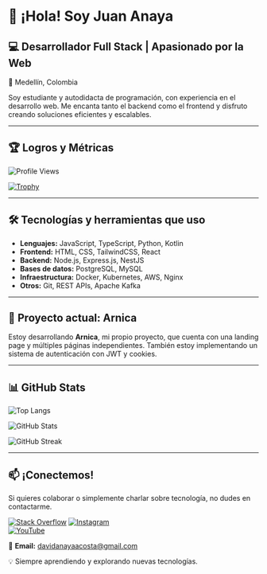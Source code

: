 # 👋 ¡Hola! Soy Juan Anaya

## 💻 Desarrollador Full Stack | Apasionado por la Web
📍 Medellín, Colombia

Soy estudiante y autodidacta de programación, con experiencia en el desarrollo web. Me encanta tanto el backend como el frontend y disfruto creando soluciones eficientes y escalables.

---

## 🏆 Logros y Métricas
![Profile Views](https://komarev.com/ghpvc/?username=JDavidCode&label=Profile%20views&color=0e75b6&style=flat)

[![Trophy](https://github-profile-trophy.vercel.app/?username=JDavidCode&theme=onedark)](https://github.com/ryo-ma/github-profile-trophy)

---

## 🛠️ Tecnologías y herramientas que uso

- **Lenguajes:** JavaScript, TypeScript, Python, Kotlin  
- **Frontend:** HTML, CSS, TailwindCSS, React  
- **Backend:** Node.js, Express.js, NestJS  
- **Bases de datos:** PostgreSQL, MySQL  
- **Infraestructura:** Docker, Kubernetes, AWS, Nginx  
- **Otros:** Git, REST APIs, Apache Kafka

---

## 🚀 Proyecto actual: **Arnica**
Estoy desarrollando **Arnica**, mi propio proyecto, que cuenta con una landing page y múltiples páginas independientes. También estoy implementando un sistema de autenticación con JWT y cookies.

---

## 📊 GitHub Stats

![Top Langs](https://github-readme-stats.vercel.app/api/top-langs?username=JDavidCode&show_icons=true&locale=en&layout=compact)

![GitHub Stats](https://github-readme-stats.vercel.app/api?username=JDavidCode&show_icons=true&locale=en)

![GitHub Streak](https://github-readme-streak-stats.herokuapp.com/?user=JDavidCode)

---

## 📫 ¡Conectemos!

Si quieres colaborar o simplemente charlar sobre tecnología, no dudes en contactarme.

[![Stack Overflow](https://raw.githubusercontent.com/rahuldkjain/github-profile-readme-generator/master/src/images/icons/Social/stack-overflow.svg)](https://stackoverflow.com/users/20978738) 
[![Instagram](https://raw.githubusercontent.com/rahuldkjain/github-profile-readme-generator/master/src/images/icons/Social/instagram.svg)](https://instagram.com/juananaaya)  
[![YouTube](https://raw.githubusercontent.com/rahuldkjain/github-profile-readme-generator/master/src/images/icons/Social/youtube.svg)](https://www.youtube.com/c/juananaaya)

📧 **Email:** davidanayaacosta@gmail.com

💡 Siempre aprendiendo y explorando nuevas tecnologías.
